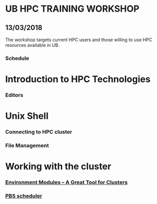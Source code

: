 # UB HPC TRAINING WORKSHOP
## 13/03/2018
The workshop targets current HPC users and those willing to use HPC resources available in UB.

### Schedule
# Introduction to HPC Technologies
### Editors
# Unix Shell
### Connecting to HPC cluster
### File Management
# Working with the cluster
 ### [Environment Modules – A Great Tool for Clusters](modules)
 ### [PBS scheduler](scheduler)
 
